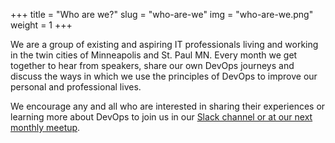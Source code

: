 +++
title = "Who are we?"
slug = "who-are-we"
img = "who-are-we.png"
weight = 1
+++

We are a group of existing and aspiring IT professionals living and working in
the twin cities of Minneapolis and St. Paul MN. Every month we get together to
hear from speakers, share our own DevOps journeys and discuss the ways in which
we use the principles of DevOps to improve our personal and professional lives.

We encourage any and all who are interested in sharing their experiences or learning
more about DevOps to join us in our <a class="page-scroll" href="#participate">Slack
channel or at our next monthly meetup</a>.
